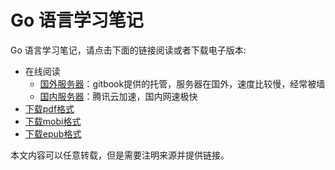 # Go 语言学习笔记

Go 语言学习笔记，请点击下面的链接阅读或者下载电子版本:

- 在线阅读
  - [国外服务器][gitbook]：gitbook提供的托管，服务器在国外，速度比较慢，经常被墙
  - [国内服务器][qcloud]：腾讯云加速，国内网速极快
- [下载pdf格式][pdf]
- [下载mobi格式][mobi]
- [下载epub格式][epub]

本文内容可以任意转载，但是需要注明来源并提供链接。

[gitbook]: https://skyao.gitbooks.io/learning-go/
[qcloud]: https://skyao.io/learning-go/
[pdf]: https://www.gitbook.com/download/pdf/book/skyao/learning-go
[mobi]: https://www.gitbook.com/download/mobi/book/skyao/learning-go
[epub]: https://www.gitbook.com/download/epub/book/skyao/learning-go